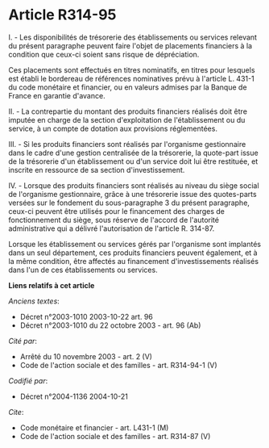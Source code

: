 # Article R314-95

I. - Les disponibilités de trésorerie des établissements ou services relevant du présent paragraphe peuvent faire l'objet de
placements financiers à la condition que ceux-ci soient sans risque de dépréciation.

Ces placements sont effectués en titres nominatifs, en titres pour lesquels est établi le bordereau de références nominatives
prévu à l'article L. 431-1 du code monétaire et financier, ou en valeurs admises par la Banque de France en garantie
d'avance.

II. - La contrepartie du montant des produits financiers réalisés doit être imputée en charge de la section d'exploitation de
l'établissement ou du service, à un compte de dotation aux provisions réglementées.

III. - Si les produits financiers sont réalisés par l'organisme gestionnaire dans le cadre d'une gestion centralisée de la
trésorerie, la quote-part issue de la trésorerie d'un établissement ou d'un service doit lui être restituée, et inscrite en
ressource de sa section d'investissement.

IV. - Lorsque des produits financiers sont réalisés au niveau du siège social de l'organisme gestionnaire, grâce à une
trésorerie issue des quotes-parts versées sur le fondement du sous-paragraphe 3 du présent paragraphe, ceux-ci peuvent être
utilisés pour le financement des charges de fonctionnement du siège, sous réserve de l'accord de l'autorité administrative
qui a délivré l'autorisation de l'article R. 314-87.

Lorsque les établissement ou services gérés par l'organisme sont implantés dans un seul département, ces produits financiers
peuvent également, et à la même condition, être affectés au financement d'investissements réalisés dans l'un de ces
établissements ou services.

**Liens relatifs à cet article**

_Anciens textes_:

  - Décret n°2003-1010 2003-10-22 art. 96
  - Décret n°2003-1010 du 22 octobre 2003 - art. 96 (Ab)

_Cité par_:

  - Arrêté du 10 novembre 2003 - art. 2 (V)
  - Code de l'action sociale et des familles - art. R314-94-1 (V)

_Codifié par_:

  - Décret n°2004-1136 2004-10-21

_Cite_:

  - Code monétaire et financier - art. L431-1 (M)
  - Code de l'action sociale et des familles - art. R314-87 (V)
